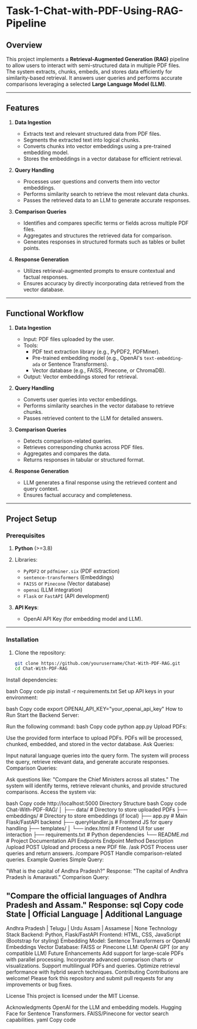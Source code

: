# Task-1-Chat-with-PDF-Using-RAG-Pipeline

## Overview

This project implements a **Retrieval-Augmented Generation (RAG)** pipeline to allow users to interact with semi-structured data in multiple PDF files. The system extracts, chunks, embeds, and stores data efficiently for similarity-based retrieval. It answers user queries and performs accurate comparisons leveraging a selected **Large Language Model (LLM)**.

---

## Features

1. **Data Ingestion**
   - Extracts text and relevant structured data from PDF files.
   - Segments the extracted text into logical chunks.
   - Converts chunks into vector embeddings using a pre-trained embedding model.
   - Stores the embeddings in a vector database for efficient retrieval.

2. **Query Handling**
   - Processes user questions and converts them into vector embeddings.
   - Performs similarity search to retrieve the most relevant data chunks.
   - Passes the retrieved data to an LLM to generate accurate responses.

3. **Comparison Queries**
   - Identifies and compares specific terms or fields across multiple PDF files.
   - Aggregates and structures the retrieved data for comparison.
   - Generates responses in structured formats such as tables or bullet points.

4. **Response Generation**
   - Utilizes retrieval-augmented prompts to ensure contextual and factual responses.
   - Ensures accuracy by directly incorporating data retrieved from the vector database.

---

## Functional Workflow

1. **Data Ingestion**
   - Input: PDF files uploaded by the user.
   - Tools: 
     - PDF text extraction library (e.g., PyPDF2, PDFMiner).
     - Pre-trained embedding model (e.g., OpenAI's `text-embedding-ada` or Sentence Transformers).
     - Vector database (e.g., FAISS, Pinecone, or ChromaDB).
   - Output: Vector embeddings stored for retrieval.

2. **Query Handling**
   - Converts user queries into vector embeddings.
   - Performs similarity searches in the vector database to retrieve chunks.
   - Passes retrieved content to the LLM for detailed answers.

3. **Comparison Queries**
   - Detects comparison-related queries.
   - Retrieves corresponding chunks across PDF files.
   - Aggregates and compares the data.
   - Returns responses in tabular or structured format.

4. **Response Generation**
   - LLM generates a final response using the retrieved content and query context.
   - Ensures factual accuracy and completeness.

---

## Project Setup

### Prerequisites

1. **Python** (>=3.8)
2. Libraries:
   - `PyPDF2` or `pdfminer.six` (PDF extraction)
   - `sentence-transformers` (Embeddings)
   - `FAISS` or `Pinecone` (Vector database)
   - `openai` (LLM integration)
   - `Flask` or `FastAPI` (API development)

3. **API Keys**:
   - OpenAI API Key (for embedding model and LLM).

---

### Installation

1. Clone the repository:
   ```bash
   git clone https://github.com/yourusername/Chat-With-PDF-RAG.git
   cd Chat-With-PDF-RAG
Install dependencies:

bash
Copy code
pip install -r requirements.txt
Set up API keys in your environment:

bash
Copy code
export OPENAI_API_KEY="your_openai_api_key"
How to Run
Start the Backend Server:

Run the following command:
bash
Copy code
python app.py
Upload PDFs:

Use the provided form interface to upload PDFs.
PDFs will be processed, chunked, embedded, and stored in the vector database.
Ask Queries:

Input natural language queries into the query form.
The system will process the query, retrieve relevant data, and generate accurate responses.
Comparison Queries:

Ask questions like: "Compare the Chief Ministers across all states."
The system will identify terms, retrieve relevant chunks, and provide structured comparisons.
Access the system via:

bash
Copy code
http://localhost:5000
Directory Structure
bash
Copy code
Chat-With-PDF-RAG/
│
├── data/                     # Directory to store uploaded PDFs
├── embeddings/               # Directory to store embeddings (if local)
├── app.py                    # Main Flask/FastAPI backend
├── queryHandler.js           # Frontend JS for query handling
├── templates/
│   └── index.html            # Frontend UI for user interaction
├── requirements.txt          # Python dependencies
└── README.md                 # Project Documentation
API Endpoints
Endpoint	Method	Description
/upload	POST	Upload and process a new PDF file.
/ask	POST	Process user queries and return answers.
/compare	POST	Handle comparison-related queries.
Example Queries
Simple Query:

"What is the capital of Andhra Pradesh?"
Response: "The capital of Andhra Pradesh is Amaravati."
Comparison Query:

"Compare the official languages of Andhra Pradesh and Assam."
Response:
sql
Copy code
State              | Official Language      | Additional Language
-------------------------------------------------------------
Andhra Pradesh     | Telugu                 | Urdu
Assam              | Assamese               | None
Technology Stack
Backend: Python, Flask/FastAPI
Frontend: HTML, CSS, JavaScript (Bootstrap for styling)
Embedding Model: Sentence Transformers or OpenAI Embeddings
Vector Database: FAISS or Pinecone
LLM: OpenAI GPT (or any compatible LLM)
Future Enhancements
Add support for large-scale PDFs with parallel processing.
Incorporate advanced comparison charts or visualizations.
Support multilingual PDFs and queries.
Optimize retrieval performance with hybrid search techniques.
Contributing
Contributions are welcome! Please fork this repository and submit pull requests for any improvements or bug fixes.

License
This project is licensed under the MIT License.

Acknowledgments
OpenAI for the LLM and embedding models.
Hugging Face for Sentence Transformers.
FAISS/Pinecone for vector search capabilities.
yaml
Copy code
